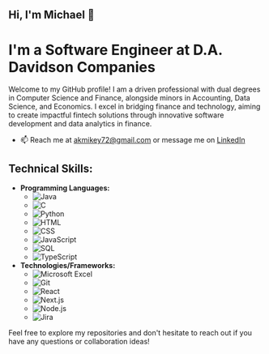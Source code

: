 ## Hi, I'm Michael 👋 

# I'm a Software Engineer at D.A. Davidson Companies

Welcome to my GitHub profile! I am a driven professional with dual degrees in Computer Science and Finance, alongside minors in Accounting, Data Science, and Economics. I excel in bridging finance and technology, aiming to create impactful fintech solutions through innovative software development and data analytics in finance.

- 📫 Reach me at [akmikey72@gmail.com](mailto:akmikey72@gmail.com) or message me on [LinkedIn](https://www.linkedin.com/in/mbelmear/)

## Technical Skills:
- **Programming Languages:**
  - ![Java](https://img.shields.io/badge/-Java-007396?logo=java&logoColor=white)
  - ![C](https://img.shields.io/badge/-C-A8B9CC?logo=c&logoColor=white)
  - ![Python](https://img.shields.io/badge/-Python-3776AB?logo=python&logoColor=white)
  - ![HTML](https://img.shields.io/badge/-HTML5-E34F26?logo=html5&logoColor=white)
  - ![CSS](https://img.shields.io/badge/-CSS3-1572B6?logo=css3&logoColor=white)
  - ![JavaScript](https://img.shields.io/badge/-JavaScript-F7DF1E?logo=javascript&logoColor=black)
  - ![SQL](https://img.shields.io/badge/-SQL-4479A1?logo=postgresql&logoColor=white)
  - ![TypeScript](https://img.shields.io/badge/-TypeScript-007ACC?logo=typescript&logoColor=white)
- **Technologies/Frameworks:**
  - ![Microsoft Excel](https://img.shields.io/badge/-Microsoft%20Excel-217346?logo=microsoftexcel&logoColor=white)
  - ![Git](https://img.shields.io/badge/-Git-F05032?logo=git&logoColor=white)
  - ![React](https://img.shields.io/badge/-React-61DAFB?logo=react&logoColor=black)
  - ![Next.js](https://img.shields.io/badge/-Next.js-000000?logo=nextdotjs&logoColor=white)
  - ![Node.js](https://img.shields.io/badge/-Node.js-339933?logo=nodedotjs&logoColor=white)
  - ![Jira](https://img.shields.io/badge/-Jira-0052CC?logo=jira&logoColor=white)

Feel free to explore my repositories and don't hesitate to reach out if you have any questions or collaboration ideas!
